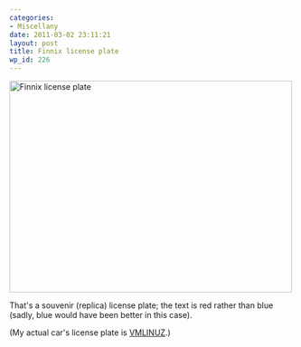 ```yaml
---
categories:
- Miscellany
date: 2011-03-02 23:11:21
layout: post
title: Finnix license plate
wp_id: 226
---
```

[<img src="https://farm6.static.flickr.com/5171/5492875934_6e17e9010f.jpg" width="500" height="374" alt="Finnix license plate" />](https://www.flickr.com/photos/fo0bar/5492875934/ "Finnix license plate by Ryan Finnie, on Flickr")

That's a souvenir (replica) license plate; the text is red rather than blue (sadly, blue would have been better in this case).

(My actual car's license plate is [VMLINUZ](https://www.flickr.com/photos/fo0bar/3039641474/).)
